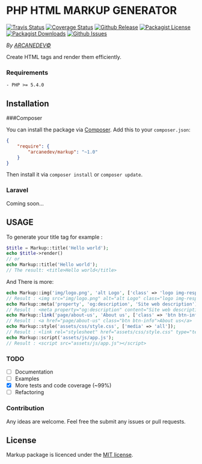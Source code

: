 PHP HTML MARKUP GENERATOR
==============
[![Travis Status](http://img.shields.io/travis/ARCANEDEV/Markup.svg?style=flat-square)](https://travis-ci.org/ARCANEDEV/Markup)
[![Coverage Status](http://img.shields.io/coveralls/ARCANEDEV/Markup.svg?style=flat-square)](https://coveralls.io/r/ARCANEDEV/Markup?branch=master)
[![Github Release](http://img.shields.io/github/release/ARCANEDEV/Markup.svg?style=flat-square)](https://github.com/ARCANEDEV/Markup/releases)
[![Packagist License](http://img.shields.io/packagist/l/ARCANEDEV/Markup.svg?style=flat-square)](https://github.com/ARCANEDEV/Markup/blob/master/LICENSE)
[![Packagist Downloads](https://img.shields.io/packagist/dt/arcanedev/markup.svg?style=flat-square)](https://packagist.org/packages/arcanedev/markup)
[![Github Issues](http://img.shields.io/github/issues/ARCANEDEV/Markup.svg?style=flat-square)](https://github.com/ARCANEDEV/Markup/issues)

*By [ARCANEDEV&copy;](http://www.arcanedev.net/)*

Create HTML tags and render them efficiently.

### Requirements
    
    - PHP >= 5.4.0
    
## Installation

###Composer

You can install the package via [Composer](http://getcomposer.org/). Add this to your `composer.json`:

```json
{
    "require": {
        "arcanedev/markup": "~1.0"
    }
}
```
    
Then install it via `composer install` or `composer update`.

### Laravel

Coming soon...

## USAGE

To generate your title tag for example :
```php
$title = Markup::title('Hello world');
echo $title->render()
// or 
echo Markup::title('Hello world');
// The result: <title>Hello world</title>
```

And There is more:

```php
echo Markup::img('img/logo.png', 'alt Logo', ['class' => 'logo img-responsive']);
// Result : <img src="img/logo.png" alt="alt Logo" class="logo img-responsive"/> 
echo Markup::meta('property', 'og:description', 'Site web description');
// Result : <meta property="og:description" content="Site web description"/>
echo Markup::link('page/about-us', 'About us', ['class' => 'btn btn-info']);
// Result : <a href="page/about-us" class="btn btn-info">About us</a>
echo Markup::style('assets/css/style.css', ['media' => 'all']);
// Result : <link rel="stylesheet" href="assets/css/style.css" type="text/css" media="all"/>
echo Markup::script('assets/js/app.js');
// Result : <script src="assets/js/app.js"></script>
```

### TODO

  - [ ] Documentation
  - [ ] Examples
  - [x] More tests and code coverage (~99%)
  - [ ] Refactoring
  
### Contribution

Any ideas are welcome. Feel free the submit any issues or pull requests.
  
## License

Markup package is licenced under the [MIT license](https://github.com/ARCANEDEV/Markup/blob/master/LICENSE).
